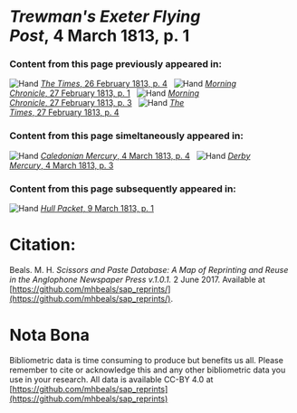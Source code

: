 # *Trewman's Exeter Flying Post*, 4 March 1813, p. 1  
  
### Content from this page previously appeared in:  
![Hand](http://scissorsandpaste.net/wp-content/uploads/2017/06/smallhandpointer.png) [*The Times*, 26 February 1813, p. 4](https://mhbeals.github.io/sap_html/The-Times/The-Times-26-February-1813-p-4)  
![Hand](http://scissorsandpaste.net/wp-content/uploads/2017/06/smallhandpointer.png) [*Morning Chronicle*, 27 February 1813, p. 1](https://mhbeals.github.io/sap_html/Morning-Chronicle/Morning-Chronicle-27-February-1813-p-1)  
![Hand](http://scissorsandpaste.net/wp-content/uploads/2017/06/smallhandpointer.png) [*Morning Chronicle*, 27 February 1813, p. 3](https://mhbeals.github.io/sap_html/Morning-Chronicle/Morning-Chronicle-27-February-1813-p-3)  
![Hand](http://scissorsandpaste.net/wp-content/uploads/2017/06/smallhandpointer.png) [*The Times*, 27 February 1813, p. 4](https://mhbeals.github.io/sap_html/The-Times/The-Times-27-February-1813-p-4)  
  
### Content from this page simeltaneously appeared in:  
![Hand](http://scissorsandpaste.net/wp-content/uploads/2017/06/smallhandpointer.png) [*Caledonian Mercury*, 4 March 1813, p. 4](https://mhbeals.github.io/sap_html/Caledonian-Mercury/Caledonian-Mercury-4-March-1813-p-4)  
![Hand](http://scissorsandpaste.net/wp-content/uploads/2017/06/smallhandpointer.png) [*Derby Mercury*, 4 March 1813, p. 3](https://mhbeals.github.io/sap_html/Derby-Mercury/Derby-Mercury-4-March-1813-p-3)  
  
### Content from this page subsequently appeared in:  
![Hand](http://scissorsandpaste.net/wp-content/uploads/2017/06/smallhandpointer.png) [*Hull Packet*, 9 March 1813, p. 1](https://mhbeals.github.io/sap_html/Hull-Packet/Hull-Packet-9-March-1813-p-1)  


# Citation: 

Beals. M. H. *Scissors and Paste Database: A Map of Reprinting and Reuse in the Anglophone Newspaper Press v.1.0.1.* 2 June 2017. Available at [https://github.com/mhbeals/sap_reprints/](https://github.com/mhbeals/sap_reprints/). 

# Nota Bona

Bibliometric data is time consuming to produce but benefits us all. Please remember to cite or acknowledge this and any other bibliometric data you use in your research. All data is available CC-BY 4.0 at [https://github.com/mhbeals/sap_reprints](https://github.com/mhbeals/sap_reprints)